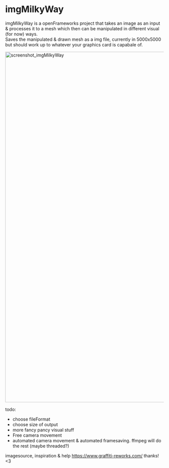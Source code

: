 # imgMilkyWay
imgMilkyWay is a openFrameworks project that takes an image as an input & processes it to a mesh which then can be manipulated in different visual (for now) ways.  
Saves the manipulated & drawn mesh as a img file, currently in 5000x5000 but should work up to whatever your graphics card is capabale of. 

<img width="1112" alt="screenshot_imgMilkyWay" src="https://user-images.githubusercontent.com/25278349/79377936-c2caa280-7f5c-11ea-80ca-b803437e0260.png">

todo:
- choose fileFormat
- choose size of output 
- more fancy pancy visual stuff
- Free camera movement 
- automated camera movement & automated framesaving. ffmpeg will do the rest (maybe threaded?)


imagesource, inspiration & help https://www.graffiti-reworks.com/ thanks! <3
